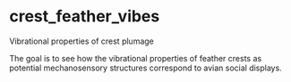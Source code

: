 # crest_feather_vibes
Vibrational properties of crest plumage

The goal is to see how the vibrational properties of feather crests as potential mechanosensory structures correspond to avian social displays.